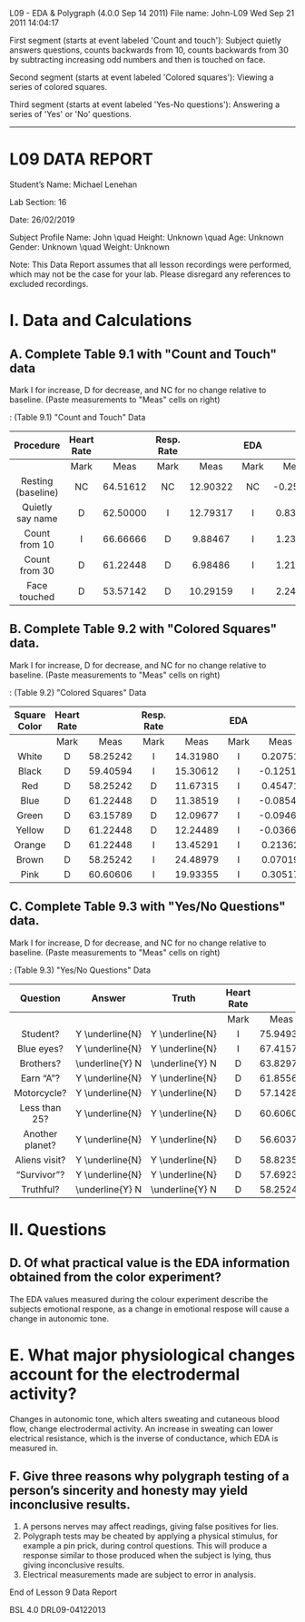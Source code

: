 L09 - EDA & Polygraph (4.0.0 Sep 14 2011)
File name: John-L09
Wed Sep 21 2011
14:04:17

First segment (starts at event labeled 'Count and touch'): Subject quietly
answers questions, counts backwards from 10, counts backwards from 30 by
subtracting increasing odd numbers and then is touched on face.

Second segment (starts at event labeled 'Colored squares'): Viewing a series of
colored squares.

Third segment (starts at event labeled 'Yes-No questions'): Answering a series
of 'Yes' or 'No' questions.


--------------------------------------------------------------------------------------------------------------------------------------------------------------------------------
# L09 DATA REPORT

Student’s Name: Michael Lenehan

Lab Section: 16

Date: 26/02/2019

Subject Profile
Name: John \quad Height: Unknown \quad Age: Unknown
Gender: Unknown \quad Weight: Unknown

Note: This Data Report assumes that all lesson recordings were performed, which
may not be the case for your lab. Please disregard any references to excluded
recordings. 

# I. Data and Calculations

## A. Complete Table 9.1 with "Count and Touch" data

Mark I for increase, D for decrease, and NC for no change relative to baseline.
(Paste measurements to "Meas" cells on right)

: (Table 9.1) "Count and Touch" Data

|Procedure|Heart Rate||Resp. Rate||EDA||
|:-:|:-:|:-:|:-:|:-:|:-:|:-:|
||Mark|Meas|Mark|Meas|Mark|Meas|
|Resting (baseline)|NC|64.51612|NC|12.90322|NC|-0.25939|
|Quietly say name|D|62.50000|I|12.79317|I|0.83618|
|Count from 10|I|66.66666|D|9.88467|I|1.23901|
|Count from 30|D|61.22448|D|6.98486|I|1.21460|
|Face touched|D|53.57142|D|10.29159|I|2.24914|

## B. Complete Table 9.2 with "Colored Squares" data.

Mark I for increase, D for decrease, and NC for no change relative to baseline.
(Paste measurements to "Meas" cells on right)

: (Table 9.2) "Colored Squares" Data

|Square Color|Heart Rate||Resp. Rate||EDA||
|:-:|:-:|:-:|:-:|:-:|:-:|:-:|
||Mark|Meas|Mark|Meas|Mark|Meas|
|White|D|58.25242|I|14.31980|I|0.20751|
|Black|D|59.40594|I|15.30612|I|-0.12512|
|Red|D|58.25242|D|11.67315|I|0.45471|
|Blue|D|61.22448|D|11.38519|I|-0.08544|
|Green|D|63.15789|D|12.09677|I|-0.09469|
|Yellow|D|61.22448|D|12.24489|I|-0.03662|
|Orange|D|61.22448|I|13.45291|I|0.21362|
|Brown|D|58.25242|I|24.48979|I|0.07019|
|Pink|D|60.60606|I|19.93355|I|0.30517|

## C. Complete Table 9.3 with "Yes/No Questions" data.

Mark I for increase, D for decrease, and NC for no change relative to baseline.
(Paste measurements to "Meas" cells on right)

: (Table 9.3) "Yes/No Questions" Data

|Question|Answer|Truth|Heart Rate||Resp. Rate||EDA||
|:-:|:-:|:-:|:-:|:-:|:-:|:-:|:-:|:-:|
||||Mark|Meas|Mark|Meas|Mark|Meas|
|Student?|Y \underline{N}|Y \underline{N}|I|75.94936|I|16.94915|I|0.07934|
|Blue eyes?|Y \underline{N}|Y \underline{N}|I|67.41573|I|13.69863|I|0.57373|
|Brothers?|\underline{Y} N|\underline{Y} N|D|63.82978|I|15.95744|I|0.11901|
|Earn “A”?|Y \underline{N}|Y \underline{N}|D|61.85567|I|17.44186|I|0.06713|
|Motorcycle?|Y \underline{N}|Y \underline{N}|D|57.14285|I|20.06688|I|-0.07629|
|Less than 25?|Y \underline{N}|Y \underline{N}|D|60.60606|I|15.66579|I|-0.14953|
|Another planet?|Y \underline{N}|Y \underline{N}|D|56.60377|I|17.80415|I|0.07629|
|Aliens visit?|Y \underline{N}|Y \underline{N}|D|58.82352|I|17.85714|I|1.12304|
|“Survivor”?|Y \underline{N}|Y \underline{N}|D|57.69230|I|14.11764|I|0.16174|
|Truthful?|\underline{Y} N|\underline{Y} N|D|58.25242|I|14.70588|I|-0.14038|

# II. Questions

## D. Of what practical value is the EDA information obtained from the color experiment?

The EDA values measured during the colour experiment describe the subjects
emotional respone, as a change in emotional respose will cause a change in
autonomic tone.

# E. What major physiological changes account for the electrodermal activity?

Changes in autonomic tone, which alters sweating and cutaneous blood flow,
change electrodermal activity. An increase in sweating can lower electrical
resistance, which is the inverse of conductance, which EDA is measured in.

## F. Give three reasons why polygraph testing of a person’s sincerity and honesty may yield inconclusive results.

1. A persons nerves may affect readings, giving false positives for lies.
2. Polygraph tests may be cheated by applying a physical stimulus, for example a
   pin prick, during control questions. This will produce a response similar to
   those produced when the subject is lying, thus giving inconclusive results.
3. Electrical measurements made are subject to error in analysis.


End of Lesson 9 Data Report

BSL 4.0 DRL09-04122013
